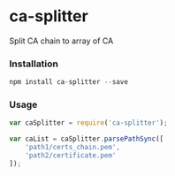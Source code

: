 # ca-splitter
Split CA chain to array of CA

### Installation

```javascript
npm install ca-splitter --save
```

### Usage

```javascript
var caSplitter = require('ca-splitter');

var caList = caSplitter.parsePathSync([
    'path1/certs_chain.pem',
    'path2/certificate.pem'
]);
```


